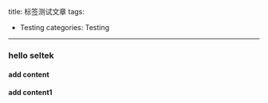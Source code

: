 title: 标签测试文章
tags:
  - Testing
categories: Testing
---
### hello seltek
#### add content
#### add content1
